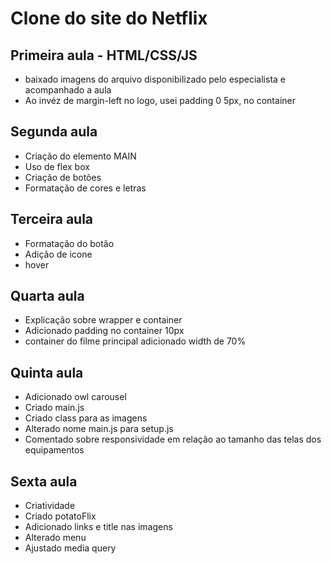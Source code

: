 # Clone do site do Netflix

## Primeira aula - HTML/CSS/JS

- baixado imagens do arquivo disponibilizado pelo especialista e acompanhado a aula
- Ao invéz de margin-left no logo, usei padding 0 5px, no container
  
## Segunda aula

- Criação do elemento MAIN
- Uso de flex box
- Criação de botões
- Formatação de cores e letras

## Terceira aula

- Formatação do botão
- Adição de icone
- hover

## Quarta aula

- Explicação sobre wrapper e container
- Adicionado padding no container 10px
- container do filme principal adicionado width de 70%

## Quinta aula

- Adicionado owl carousel
- Criado main.js
- Criado class para as imagens
- Alterado nome main.js para setup.js
- Comentado sobre responsividade em relação ao tamanho das telas dos equipamentos

## Sexta aula

- Criatividade
- Criado potatoFlix
- Adicionado links e title nas imagens
- Alterado menu
- Ajustado media query